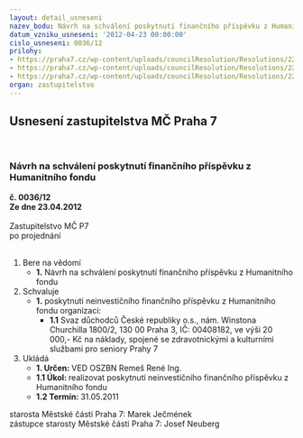 ```yaml
---
layout: detail_usneseni
nazev_bodu: Návrh na schválení poskytnutí finančního příspěvku z Humanitního fondu
datum_vzniku_usneseni: '2012-04-23 00:00:00'
cislo_usneseni: 0036/12
prilohy:
- https://praha7.cz/wp-content/uploads/councilResolution/Resolutions/22158/2-12-z%c3%a1pis_01_2012.doc
- https://praha7.cz/wp-content/uploads/councilResolution/Resolutions/22158/2-12-skenovat0003.pdf
- https://praha7.cz/wp-content/uploads/councilResolution/Resolutions/22158/2-12-rm%c4%8d_0275.doc
organ: zastupitelstvo
---
```

<div id="ucUsn_pList" class="usn">
	<span><h2>Usnesení zastupitelstva MČ Praha 7 </h2>
<br></span><div class="standBody">
<span><h3>Návrh na schválení poskytnutí finančního příspěvku z Humanitního fondu</h3></span><div class="center">
		<strong>č. 0036/12</strong><br>
	</div>
<div class="center">
		<strong>Ze dne 23.04.2012</strong><br><br>
	</div>Zastupitelstvo MČ P7<br> po projednání<br><br><ol>
<li>Bere na vědomí<ul><li>
<strong>1.</strong> Návrh na schválení poskytnutí finančního příspěvku z Humanitního fondu</li></ul>
</li>
<li>Schvaluje<ul><li>
<strong>1.</strong> poskytnutí neinvestičního finančního příspěvku z Humanitního fondu organizaci:<ul><li>
<strong>1.1</strong> Svaz důchodců České republiky o.s., nám. Winstona Churchilla 1800/2, 130 00 Praha 3, IČ: 00408182, ve výši 20 000,- Kč na náklady, spojené se zdravotnickými a kulturními službami pro seniory Prahy 7</li></ul>
</li></ul>
</li>
<li>Ukládá<ul>
<li>
<strong>1. Určen: </strong>VED OSZBN Remeš René Ing.</li>
<li>
<strong>1.1 Úkol: </strong>realizovat poskytnutí neinvestičního finančního příspěvku z Humanitního fondu</li>
<li>
<strong>1.2 Termín: </strong>31.05.2011</li>
</ul>
</li>
</ol>starosta Městské části Praha 7: Marek Ječmének<br>zástupce starosty Městské části Praha 7: Josef Neuberg
</div>
</div>